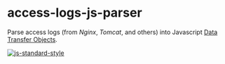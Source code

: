 # access-logs-js-parser

Parse access logs (from _Nginx_, _Tomcat_, and others) into Javascript [Data Transfer Objects][1].

[![js-standard-style][2]][3]

[1]: https://en.wikipedia.org/wiki/Data_transfer_object
[2]: https://img.shields.io/badge/code%20style-standard-brightgreen.svg
[3]: http://standardjs.com
